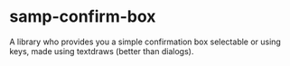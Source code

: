 # samp-confirm-box
 A library who provides you a simple confirmation box selectable or using keys, made using textdraws (better than dialogs).
